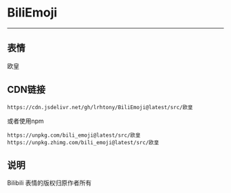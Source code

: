 # BiliEmoji
---
## 表情
欧皇
## CDN链接
```
https://cdn.jsdelivr.net/gh/lrhtony/BiliEmoji@latest/src/欧皇
```
或者使用npm
```
https://unpkg.com/bili_emoji@latest/src/欧皇
https://unpkg.zhimg.com/bili_emoji@latest/src/欧皇
```
## 说明
Bilibili 表情的版权归原作者所有
